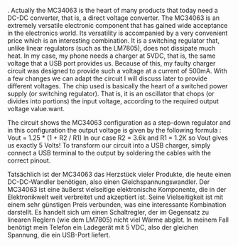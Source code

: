 . Actually the MC34063 is the heart of many products that today need a DC-DC converter, that is, a direct voltage converter. The MC34063 is an extremely versatile electronic component that has gained wide acceptance in the electronics world. Its versatility is accompanied by a very convenient price which is an interesting combination. It is a switching regulator that, unlike linear regulators (such as the LM7805), does not dissipate much heat. In my case, my phone needs a charger at 5VDC, that is, the same voltage that a USB port provides us. Because of this, my faulty charger circuit was designed to provide such a voltage at a current of 500mA. With a few changes we can adapt the circuit I will discuss later to provide different voltages.
The chip used is basically the heart of a switched power supply (or switching regulator). That is, it is an oscillator that chops (or divides into portions) the input voltage, according to the required output voltage value.want.

The circuit shows the MC34063 configuration as a step-down regulator and in this configuration the output voltage is given by the following formula :
Vout = 1.25 * (1 + R2 / R1)
In our case R2 = 3.6k and R1 = 1.2K so Vout gives us exactly 5 Volts! To transform our circuit into a USB charger, simply connect a USB terminal to the output by soldering the cables with the correct pinout. 

Tatsächlich ist der MC34063 das Herzstück vieler Produkte, die heute einen DC-DC-Wandler benötigen, also einen Gleichspannungswandler. Der MC34063 ist eine äußerst vielseitige elektronische Komponente, die in der Elektronikwelt weit verbreitet und akzeptiert ist. Seine Vielseitigkeit ist mit einem sehr günstigen Preis verbunden, was eine interessante Kombination darstellt.  Es handelt sich um einen Schaltregler, der im Gegensatz zu linearen Reglern (wie dem LM7805) nicht viel Wärme abgibt. In meinem Fall benötigt mein Telefon ein Ladegerät mit 5 VDC, also der gleichen Spannung, die ein USB-Port liefert. 
